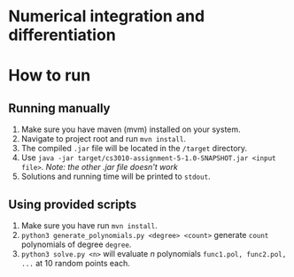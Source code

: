 # Numerical integration and differentiation

# How to run

## Running manually

1. Make sure you have maven (mvm) installed on your system.
2. Navigate to project root and run `mvn install`.
3. The compiled `.jar` file will be located in the `/target` directory.
4. Use `java -jar target/cs3010-assignment-5-1.0-SNAPSHOT.jar <input file>`. *Note: the other .jar file doesn't work*
5. Solutions and running time will be printed to `stdout`.

## Using provided scripts

1. Make sure you have run `mvn install`.
2. `python3 generate_polynomials.py <degree> <count>` generate `count` polynomials of degree `degree`.
3. `python3 solve.py <n>` will evaluate *n* polynomials `func1.pol, func2.pol, ...` at 10 random points each.